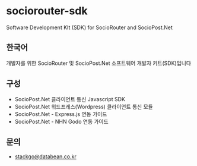 # sociorouter-sdk
Software Development KIt (SDK) for SocioRouter and SocioPost.Net

## 한국어
개발자를 위한 SocioRouter 및 SocioPost.Net 소프트웨어 개발자 키트(SDK)입니다

## 구성
- SocioPost.Net 클라이언트 통신 Javascript SDK
- SocioPost.Net 워드프레스(Wordpress) 클라이언트 통신 모듈
- SocioPost.Net - Express.js 연동 가이드
- SocioPost.Net - NHN Godo 연동 가이드

## 문의
- stackgo@databean.co.kr
